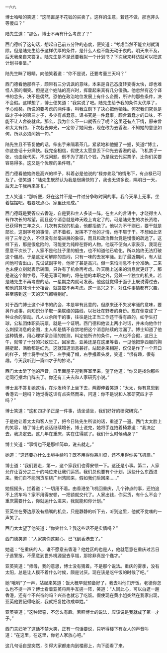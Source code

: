     一六九 

   博士哈哈的笑道：“这简直是不花钱的买卖了。这样的生意，若还不做，那岂非头等傻瓜？”

   陆先生道：“那么，博士不再有什么考虑了？”

   西门德听了这句话，想起自己前五分钟的态度，便笑道：“考虑当然不能立刻就消除。但是陆先生给予这样优厚的条件，是什么人也不能无动于衷的。明天来不及，后天我亲自来答复。陆先生是不是还要我拟一个计划书？下次我来拜访就可以把这计划书奉呈。”

   陆先生眯了眼睛，向他笑着道：“你不是说，还要考量三天吗？”

   西门德看他那样子，颇带有三分讥讽的意味，本来是自己态度转变得太快，却也难怪人家的嘲笑。但是这个姓陆的高兴时，挥霍起来真有几分傻劲。他忽然有这个译书的念头，决不是偶然，恐怕在政治地位发展上有什么企图，所许的那些条件，决不会假。这样想了，博士便笑道：“我实说了吧。陆先生给予我的条件太优厚了，予心动矣。所说的要考虑的两件事，叫我立刻下了决心把他牺牲。何况我们究竟是四才子中的第三才子，多少有点蠢意。译书究是一件蠢事，颇合着蠢才的口味，不能不让人舍彼就此。那么，我为什么不一口就答应了呢？这里还有点下情，原来曾和太太有约，下次若去仰光，一定带了她同去，现在改为去香港，不知她的意思如何，所以必须问她一句。”

   陆先生且不答复他的话，伸出手来隔着茶几，紧紧地和他握了一握，笑道t“博士，你这些话十分痛快。我完全相信，假使太太愿意丢下仰光去香港的话，飞机票子一张，也由我代买，不成问题。倒不为了那几个钱，乃是我去代买票子，比你们买要容易得多。这又是个优厚的条件呀。”

   西门德看他始终是高兴的样子，料着必是他说的“禄亦弗及”的情形下，有点禄已可及了。便笑道：“陆先生既然认为我是很痛快的了，我也无须多说，隔明日一天，后天上午我再来答复。”

   主人笑道：“那听便，好在这并不是一件过分争取时间的事。我今天早上无事，坐着摆摆吧。若要吃点心，家里还现成。”

   西门德既是要答应去香港，自是要和主人多谈一阵，在主人的言语中，才晓得主人有作次长的希望，而且这个消息就是昨天晚上肯定了的。可是陆先生的次长资格，已获得有三年之久，几次有实现的机会，他都拒绝了。他以为不干则已，要干就是部长，这副字号的事情，抓不着权，发挥不了他的才情，他不屑于干。不想如此坚持了三年之久，不但没有丝毫进展的象征，而且和政治舞台竟是慢慢的疏远了。这样下去，那是很危险的，可能变为纯粹在野的人物。他既不便向人家表示，我现在愿意干次长了，人家不是他肚子里的蛔虫，也不知道他已软化，所以始终无法打破这个僵局。于是这无可解除的苦闷，只有一味的去发牢骚。到了最近期间，有人征问他可否出山，先试试副字号，他听了甚是高兴。但一来怕消息不十分准确，二来也未便立刻就表示转圜，只许有了机会再考虑。昨天晚上送来的消息就更好了，那是说这个副字号，不是无事可做的，将在他的本职之外，另兼一个独立的机关。若是陆先生不再考虑的话，一星期之内就可发表。他这就觉得于面子上既说得过去，和他的意味也十分相合，就答应不再考虑。这一高兴之下，对任件事情都有兴趣，甚至感到这一天的天气都特别好。

   对于西门博士这个译书的约会，本是早有此意的，但原来还不失发牢骚的意味，要另作点事，向知识分子取一条联络的路线，以壮壮在野者的身份。现在倒变成了一种业余的举动。凡人业余所干的事，往往是比正当工作还干得有趣的，如学生打球，公私团体职员玩票，就是一个证明。西门德和他谈上两小时话，并未向他作什么刺探消息的企图，主人却是情不自禁地把这个消息陆续的泄漏了。博士知道了他这种情景，用心理学家合理的推测，料定他所许的条件，一点也不会假，这日上午，就带了十分的兴致过江。回家去，亚英还是在这里等着，一见他把穿西服的胸脯挺起，满脸都是红光，这就知道消息甚好。站起身来相迎，仅仅是作了一个开口的样子，博士将手杖放下，左手揭了帽，右手搔着头发，笑道：“很有趣，很有趣。今天我听到一篇四才子的妙论。”

   西门太太昕了他的声音，自里面屋子迎到客室里来，望了他道：“你又是找你那些老同行摆龙门阵去了。你还有工夫去和人家研究小说。”

   博士且不答复她这话，在沙发椅子上坐下去，两脚伸着笑道：“太太，你有意思到香港去一趟吗？她觉得这话有点突然而来，问道：你不是说和人家研究四才子吗？”

   博士笑道：“这和四才子正是一件事，请坐请坐，我们好好的研究研究。”

   于是他让着太太和客人坐了，把今日陆先生所谈的话，重述了一遍。西门太太脸上的笑容，随了博士的谈话继续增长，博士说完，她将手连拍着椅靠道：“我决定去，我决定去。这几年在重庆，实在住得腻了。我们什么时候动身？”

   博士笑道：“事情也不是那样简单，说去就走。”

   她道：“这还要办什么出境手续吗？既不用得你筹川资，还不用得你买飞机票。”

   博士道：“我们要走，第一，这个家我们也得安顿一下。这还是小事。第二，人家允许让百分之二十的吨位来让我们运货。我们总也要有个计划，运些什么东西进来。我们自不能同货车绕广州湾回来，假如我们后回来……”

   她摇摇头，拦着道；“一切用不着。由香港坐飞机回重庆，几个钟点的事，还怕追不上货车吗？家不用得安顿，一把锁就交代了。人家出钱，你买货，有什么不会？重庆需要什么，你就运什么进来，我就能和你计划。”

   亚英坐在旁边原没有插嘴的机会，只是静静的听下去，听到这里，他就不觉嗤的一声笑了。

   西门太太望了他笑道：“你笑什么？我这些话不是实情吗？”

   西门德笑道：“人家笑你这颗心，已飞到香港去了。”

   她道：“在重庆的人，谁不愿意去香港？他姓区的也是人，他就愿意在重庆过苦日子逃警报，不愿意到世外桃源里去享福，那除非真是个蠢才。”

   亚英笑道：“师母，我的意思，博士没有猜着。不是那个说法。重庆的雾季，没有太阳，总是让人摸不着什么时候，颇是讨厌。现在该是吃午饭的时候了吧。”

   她“哦哟”了一声，站起来笑道：饭大概早就预备好了，我去叫他们开饭。老德你怎么也不提一声？博士看着亚英将两手互搓一阵，笑道：“人同此心，可以白逛一趟香港，还有个不兴奋的吗？兴奋也就忘了吃饭。假使现在黄小姐突然在我家出现，亚英他要记得吃饭，我就把复姓改成单姓。”

   亚英笑道；“这种起誓，不怎么有趣。若照博士的说法，应该说是我就成了第一才子。”

   西门夫妇听了这话不禁大笑，正有一句话要说，只听得楼下有女人的声音叫道：“在这里，在这里，你老人家放心吧。”

   这几句话自是突然，引得大家都走向到楼廊上，向下面看了来。

